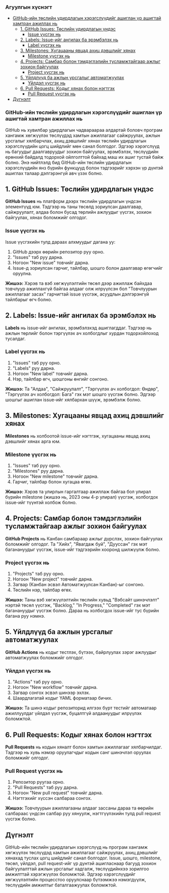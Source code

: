 ### Агуулгын хүснэгт

- [GitHub-ийн төслийн удирдлагын хэрэгслүүдийг ашиглан үр ашигтай хамтран ажиллах нь](#utilizing-githubs-project-management-tools-for-efficient-collaboration)
  - [1. GitHub Issues: Төслийн удирдлагын үндэс](#1-github-issues-the-foundation-of-project-management)
    - [Issue үүсгэх нь](#creating-an-issue)
  - [2. Labels: Issue-ийг ангилах ба эрэмбэлэх нь](#2-labels-categorizing-and-prioritizing-issues)
    - [Label үүсгэх нь](#creating-a-label)
  - [3. Milestones: Хугацааны явцад ахиц дэвшлийг хянах](#3-milestones-tracking-progress-over-time)
    - [Milestone үүсгэх нь](#creating-a-milestone)
  - [4. Projects: Самбар болон тэмдэглэлийн тусламжтайгаар ажлыг зохион байгуулах](#4-projects-organizing-work-with-boards-and-notes)
    - [Project үүсгэх нь](#creating-a-project)
  - [5. Үйлдлүүд ба ажлын урсгалыг автоматжуулах](#5-automation-with-actions-and-workflows)
    - [Үйлдэл үүсгэх нь](#creating-an-action)
  - [6. Pull Requests: Кодыг хянах болон нэгтгэх](#6-pull-reqests-reviewing-and-merging-code)
    - [Pull Request үүсгэх нь](#creating-a-pull-request)
- [Дүгнэлт](#conclusion)

### GitHub-ийн төслийн удирдлагын хэрэгслүүдийг ашиглан үр ашигтай хамтран ажиллах нь

GitHub нь хувилбар удирдлагын чадвараараа алдартай боловч програм хангамж хөгжүүлэх төслүүдэд хамтын ажиллагааг сайжруулах, ажлын урсгалыг хялбарчлах, ахиц дэвшлийг хянах төслийн удирдлагын хэрэгслүүдийн цогц шийдлийг мөн санал болгодог. Эдгээр хэрэгслүүд нь багуудыг даалгавруудыг зохион байгуулах, эрэмбэлэх, төслүүдийн ерөнхий байдалд тодорхой ойлголттой байхад маш их ашиг тустай байж болно. Энэ нийтлэлд бид GitHub-ийн төслийн удирдлагын хэрэгслүүдийн янз бүрийн функцууд болон тэдгээрийг хэрхэн үр дүнтэй ашиглах талаар дэлгэрэнгүй авч үзэх болно.

## 1. **GitHub Issues: Төслийн удирдлагын үндэс**

**GitHub Issues** нь платформ дээрх төслийн удирдлагын үндсэн элементүүд юм. Тэдгээр нь таны төсөлд зориулсан даалгавар, сайжруулалт, алдаа болон бусад төрлийн ажлуудыг үүсгэх, зохион байгуулах, хянах боломжийг олгодог.

### Issue үүсгэх нь

Issue үүсгэхийн тулд дараах алхмуудыг дагана уу:

1. GitHub дээрх өөрийн репозитор руу орно.
2. "Issues" таб руу дарна.
3. Ногоон "New issue" товчийг дарна.
4. Issue-д зориулсан гарчиг, тайлбар, шошго болон даалгавар өгөгчийг оруулна.

**Жишээ:**
Хэрэв та вэб хөгжүүлэлтийн төсөл дээр ажиллаж байхдаа товчлуур ажиллахгүй байгаа алдааг олж илрүүлсэн бол "Товчлуурын ажиллагааг засах" гарчигтай issue үүсгэж, асуудлын дэлгэрэнгүй тайлбарыг өгч болно.

## 2. **Labels: Issue-ийг ангилах ба эрэмбэлэх нь**

**Labels** нь issue-ийг ангилах, эрэмбэлэхэд ашиглагддаг. Тэдгээр нь ажлын төрлийг болон тэргүүлэх ач холбогдлыг хурдан тодорхойлоход тусалдаг.

### Label үүсгэх нь

1. "Issues" таб руу орно.
2. "Labels" руу дарна.
3. Ногоон "New label" товчийг дарна.
4. Нэр, тайлбар өгч, шошгоны өнгийг сонгоно.

**Жишээ:**
Та "Алдаа", "Сайжруулалт", "Тэргүүлэх ач холбогдол: Өндөр", "Тэргүүлэх ач холбогдол: Бага" гэх мэт шошго үүсгэж болно. Эдгээр шошгыг ашиглан issue-ийг хялбархан шүүж, эрэмбэлж болно.

## 3. **Milestones: Хугацааны явцад ахиц дэвшлийг хянах**

**Milestones** нь холбоотой issue-ийг нэгтгэж, хугацааны явцад ахиц дэвшлийг хянах арга юм.

### Milestone үүсгэх нь

1. "Issues" таб руу орно.
2. "Milestones" руу дарна.
3. Ногоон "New milestone" товчийг дарна.
4. Гарчиг, тайлбар болон хугацаа өгөх.

**Жишээ:**
Хэрэв та улирлын гаргалтаар ажиллаж байгаа бол улирал бүрийн milestone (жишээ нь, 2023 оны 4-р улирал) үүсгэж, холбогдох issue-ийг түүнтэй холбож болно.

## 4. **Projects: Самбар болон тэмдэглэлийн тусламжтайгаар ажлыг зохион байгуулах**

**GitHub Projects** нь Канбан самбараар ажлыг дүрслэх, зохион байгуулах боломжийг олгодог. Та "Хийх", "Явагдаж буй", "Дууссан" гэх мэт баганануудыг үүсгэж, issue-ийг тэдгээрийн хооронд шилжүүлж болно.

### Project үүсгэх нь

1. "Projects" таб руу орно.
2. Ногоон "New project" товчийг дарна.
3. Загвар (Канбан эсвэл Автоматжуулсан Канбан)-ыг сонгоно.
4. Төслийн нэр, тайлбар өгөх.

**Жишээ:**
Таны вэб хөгжүүлэлтийн төслийн хувьд "Вэбсайт шинэчлэлт" нэртэй төсөл үүсгэж, "Backlog," "In Progress," "Completed" гэх мэт баганануудыг үүсгэж болно. Дараа нь холбогдох issue-ийг тус бүрийн багана руу нэмнэ.

## 5. **Үйлдлүүд ба ажлын урсгалыг автоматжуулах**

**GitHub Actions** нь кодыг тестлэх, бүтээх, байрлуулах зэрэг ажлуудыг автоматжуулах боломжийг олгодог.

### Үйлдэл үүсгэх нь

1. "Actions" таб руу орно.
2. Ногоон "New workflow" товчийг дарна.
3. Загвар сонгох эсвэл шинээр эхлэх.
4. Шаардлагатай кодыг YAML форматаар бичих.

**Жишээ:**
Та шинэ кодыг репозиторид илгээх бүрт тестийг автоматаар ажиллуулдаг үйлдэл үүсгэж, буцалтгүй алдаануудыг илрүүлэх боломжтой.

## 6. **Pull Requests: Кодыг хянах болон нэгтгэх**

**Pull Requests** нь кодын хяналт болон хамтын ажиллагааг хялбарчилдаг. Тэдгээр нь хувь нэмэр оруулагчдыг кодын санг шинэчлэл оруулах боломжийг олгодог.

### Pull Request үүсгэх нь

1. Репозитор руугаа орно.
2. "Pull Requests" таб руу дарна.
3. Ногоон "New pull request" товчийг дарна.
4. Нэгтгэхийг хүссэн салбараа сонгох.

**Жишээ:**
Товчлуурын ажиллагааны алдааг зассаны дараа та өөрийн салбараас үндсэн салбар руу хянуулж, нэгтгүүлэхийн тулд pull request үүсгэж болно.

## Дүгнэлт

GitHub-ийн төслийн удирдлагын хэрэгслүүд нь програм хангамж хөгжүүлэх төслүүдэд хамтын ажиллагааг сайжруулах, ахиц дэвшлийг хянахад туслах цогц шийдлийг санал болгодог. Issue, шошго, milestone, төсөл, үйлдэл, pull request-ийг үр дүнтэй ашигласнаар багууд зохион байгуулалттай ажлын урсгалыг хадгалж, төслүүдийнхээ зорилгоо амжилттай хэрэгжүүлэх боломжтой. Эдгээр хэрэгслүүдийг хөгжүүлэлтийн процесстоо оруулснаар бүтээмжээ нэмэгдүүлж, төслүүдийн амжилтыг баталгаажуулах боломжтой.